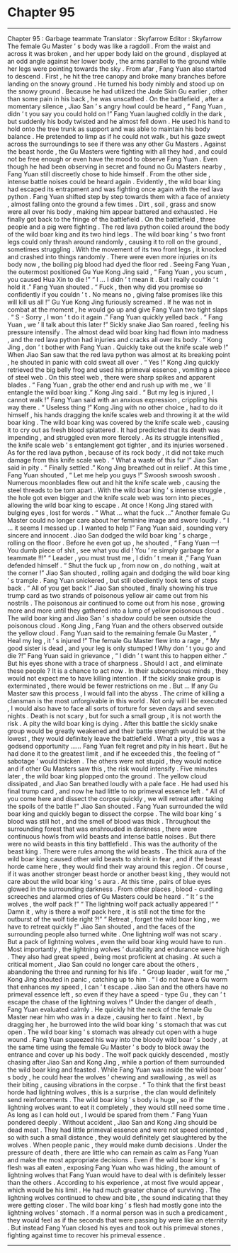 
# Chapter 95


---

Chapter 95 : Garbage teammate
Translator :
Skyfarrow
Editor :
Skyfarrow
The female Gu Master ’ s body was like a ragdoll . From the waist and across it was broken , and her upper body laid on the ground , displayed at an odd angle against her lower body , the arms parallel to the ground while her legs were pointing towards the sky .
From afar , Fang Yuan also started to descend .
First , he hit the tree canopy and broke many branches before landing on the snowy ground .
He turned his body nimbly and stood up on the snowy ground . Because he had utilized the Jade Skin Gu earlier , other than some pain in his back , he was unscathed .
On the battlefield , after a momentary silence , Jiao San ’ s angry howl could be heard , “ Fang Yuan , didn ’ t you say you could hold on !”
Fang Yuan laughed coldly in the dark , but suddenly his body twisted and he almost fell down . He used his hand to hold onto the tree trunk as support and was able to maintain his body balance .
He pretended to limp as if he could not walk , but his gaze swept across the surroundings to see if there was any other Gu Masters .
Against the beast horde , the Gu Masters were fighting with all they had , and could not be free enough or even have the mood to observe Fang Yuan . Even though he had been observing in secret and found no Gu Masters nearby , Fang Yuan still discreetly chose to hide himself .
From the other side , intense battle noises could be heard again .
Evidently , the wild boar king had escaped its entrapment and was fighting once again with the red lava python .
Fang Yuan shifted step by step towards them with a face of anxiety , almost falling onto the ground a few times . Dirt , soil , grass and snow were all over his body , making him appear battered and exhausted .
He finally got back to the fringe of the battlefield .
On the battlefield , three people and a pig were fighting .
The red lava python coiled around the body of the wild boar king and its two hind legs .
The wild boar king ’ s two front legs could only thrash around randomly , causing it to roll on the ground , sometimes struggling . With the movement of its two front legs , it knocked and crashed into things randomly .
There were even more injuries on its body now , the boiling pig blood had dyed the floor red .
Seeing Fang Yuan , the outermost positioned Gu Yue Kong Jing said , “ Fang Yuan , you scum , you caused Hua Xin to die !”
“ I … I didn ’ t mean it . But I really couldn ’ t hold it .” Fang Yuan shouted .
“ Fuck , then why did you promise so confidently if you couldn ’ t . No means no , giving false promises like this will kill us all !” Gu Yue Kong Jing furiously screamed . If he was not in combat at the moment , he would go up and give Fang Yuan two tight slaps .
“ S - Sorry , I won ’ t do it again .” Fang Yuan quickly yelled back .
“ Fang Yuan , we ’ ll talk about this later !” Sickly snake Jiao San roared , feeling his pressure intensify . The almost dead wild boar king had flown into madness , and the red lava python had injuries and cracks all over its body .
“ Kong Jing , don ’ t bother with Fang Yuan . Quickly take out the knife scale web !” When Jiao San saw that the red lava python was almost at its breaking point , he shouted in panic with cold sweat all over .
“ Yes !” Kong Jing quickly retrieved the big belly frog and used his primeval essence , vomiting a piece of steel web .
On this steel web , there were sharp spikes and apparent blades .
“ Fang Yuan , grab the other end and rush up with me , we ’ ll entangle the wild boar king .” Kong Jing said .
“ But my leg is injured , I cannot walk !” Fang Yuan said with an anxious expression , crippling his way there .
“ Useless thing !” Kong Jing with no other choice , had to do it himself , his hands dragging the knife scales web and throwing it at the wild boar king .
The wild boar king was covered by the knife scale web , causing it to cry out as fresh blood splattered .
It had predicted that its death was impending , and struggled even more fiercely . As its struggle intensified , the knife scale web ’ s entanglement got tighter , and its injuries worsened .
As for the red lava python , because of its rock body , it did not take much damage from this knife scale web .
“ What a waste of this fur !” Jiao San said in pity .
“ Finally settled .” Kong Jing breathed out in relief .
At this time , Fang Yuan shouted , “ Let me help you guys !”
Swoosh swoosh swoosh .
Numerous moonblades flew out and hit the knife scale web , causing the steel threads to be torn apart . With the wild boar king ’ s intense struggle , the hole got even bigger and the knife scale web was torn into pieces , allowing the wild boar king to escape .
At once !
Kong Jing stared with bulging eyes , lost for words .
“ What … what the fuck …” Another female Gu Master could no longer care about her feminine image and swore loudly .
“ I … it seems I messed up . I wanted to help !” Fang Yuan said , sounding very sincere and innocent .
Jiao San dodged the wild boar king ’ s charge , rolling on the floor . Before he even got up , he shouted , “ Fang Yuan —! You dumb piece of shit , see what you did ! You ’ re simply garbage for a teammate !!!”
“ Leader , you must trust me , I didn ’ t mean it ,” Fang Yuan defended himself .
“ Shut the fuck up , from now on , do nothing , wait at the corner !” Jiao San shouted , rolling again and dodging the wild boar king ’ s trample .
Fang Yuan snickered , but still obediently took tens of steps back .
“ All of you get back !” Jiao San shouted , finally showing his true trump card as two strands of poisonous yellow air came out from his nostrils .
The poisonous air continued to come out from his nose , growing more and more until they gathered into a lump of yellow poisonous cloud .
The wild boar king and Jiao San ’ s shadow could be seen outside the poisonous cloud .
Kong Jing , Fang Yuan and the others observed outside the yellow cloud .
Fang Yuan said to the remaining female Gu Master , “ Heal my leg , it ’ s injured !”
The female Gu Master flew into a rage , “ My good sister is dead , and your leg is only stumped ! Why don ’ t you go and die ?!”
Fang Yuan said in grievance , “ I didn ’ t want this to happen either .”
But his eyes shone with a trace of sharpness .
Should I act , and eliminate these people ?
It is a chance to act now . In their subconscious minds , they would not expect me to have killing intention .
If the sickly snake group is exterminated , there would be fewer restrictions on me .
But …
If any Gu Master saw this process , I would fall into the abyss . The crime of killing a clansman is the most unforgivable in this world . Not only will I be executed , I would also have to face all sorts of torture for seven days and seven nights .
Death is not scary , but for such a small group , it is not worth the risk .
A pity the wild boar king is dying . After this battle the sickly snake group would be greatly weakened and their battle strength would be at the lowest , they would definitely leave the battlefield . What a pity , this was a godsend opportunity ……
Fang Yuan felt regret and pity in his heart .
But he had done it to the greatest limit , and if he exceeded this , the feeling of “ sabotage ’ would thicken . The others were not stupid , they would notice and if other Gu Masters saw this , the risk would intensify .
Five minutes later , the wild boar king plopped onto the ground .
The yellow cloud dissipated , and Jiao San breathed loudly with a pale face . He had used his final trump card , and now he had little to no primeval essence left .
“ All of you come here and dissect the corpse quickly , we will retreat after taking the spoils of the battle !” Jiao San shouted .
Fang Yuan surrounded the wild boar king and quickly began to dissect the corpse .
The wild boar king ’ s blood was still hot , and the smell of blood was thick . Throughout the surrounding forest that was enshrouded in darkness , there were continuous howls from wild beasts and intense battle noises .
But there were no wild beasts in this tiny battlefield .
This was the authority of the beast king .
There were rules among the wild beasts .
The thick aura of the wild boar king caused other wild beasts to shrink in fear , and if the beast horde came here , they would find their way around this region . Of course , if it was another stronger beast horde or another beast king , they would not care about the wild boar king ’ s aura .
At this time , pairs of blue eyes glowed in the surrounding darkness .
From other places , blood - curdling screeches and alarmed cries of Gu Masters could be heard .
“ It ’ s the wolves , the wolf pack !”
“ The lightning wolf pack actually appeared !”
“ Damn it , why is there a wolf pack here , it is still not the time for the outburst of the wolf tide right ?!”
“ Retreat , forget the wild boar king , we have to retreat quickly !” Jiao San shouted , and the faces of the surrounding people also turned white .
One lightning wolf was not scary . But a pack of lightning wolves , even the wild boar king would have to run .
Most importantly , the lightning wolves ’ durability and endurance were high . They also had great speed , being most proficient at chasing .
At such a critical moment , Jiao San could no longer care about the others , abandoning the three and running for his life .
“ Group leader , wait for me ,” Kong Jing shouted in panic , catching up to him .
“ I do not have a Gu worm that enhances my speed , I can ’ t escape . Jiao San and the others have no primeval essence left , so even if they have a speed - type Gu , they can ’ t escape the chase of the lightning wolves !” Under the danger of death , Fang Yuan evaluated calmly .
He quickly hit the neck of the female Gu Master near him who was in a daze , causing her to faint .
Next , by dragging her , he burrowed into the wild boar king ’ s stomach that was cut open .
The wild boar king ’ s stomach was already cut open with a huge wound .
Fang Yuan squeezed his way into the bloody wild boar ’ s body , at the same time using the female Gu Master ’ s body to block away the entrance and cover up his body .
The wolf pack quickly descended , mostly chasing after Jiao San and Kong Jing , while a portion of them surrounded the wild boar king and feasted .
While Fang Yuan was inside the wild boar ’ s body , he could hear the wolves ’ chewing and swallowing , as well as their biting , causing vibrations in the corpse .
“ To think that the first beast horde had lightning wolves , this is a surprise , the clan would definitely send reinforcements . The wild boar king ’ s body is huge , so if the lightning wolves want to eat it completely , they would still need some time . As long as I can hold out , I would be spared from them .”
Fang Yuan pondered deeply .
Without accident , Jiao San and Kong Jing should be dead meat . They had little primeval essence and were not speed oriented , so with such a small distance , they would definitely get slaughtered by the wolves .
When people panic , they would make dumb decisions . Under the pressure of death , there are little who can remain as calm as Fang Yuan and make the most appropriate decisions .
Even if the wild boar king ’ s flesh was all eaten , exposing Fang Yuan who was hiding , the amount of lightning wolves that Fang Yuan would have to deal with is definitely lesser than the others . According to his experience , at most five would appear , which would be his limit . He had much greater chance of surviving .
The lightning wolves continued to chew and bite , the sound indicating that they were getting closer . The wild boar king ’ s flesh had mostly gone into the lightning wolves ’ stomach .
If a normal person was in such a predicament , they would feel as if the seconds that were passing by were like an eternity . But instead Fang Yuan closed his eyes and took out his primeval stones , fighting against time to recover his primeval essence .

---

